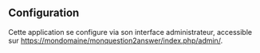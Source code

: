 ## Configuration

Cette application se configure via son interface administrateur, accessible sur <https://mondomaine/monquestion2answer/index.php/admin/>.
